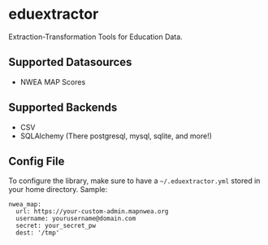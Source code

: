 # eduextractor
Extraction-Transformation Tools for Education Data. 

## Supported Datasources 
* NWEA MAP Scores

## Supported Backends
* CSV
* SQLAlchemy (There postgresql, mysql, sqlite, and more!)

## Config File
To configure the library, make sure to have a `~/.eduextractor.yml` stored in your home directory. Sample:

```
nwea_map:
  url: https://your-custom-admin.mapnwea.org
  username: yourusername@domain.com
  secret: your_secret_pw
  dest: '/tmp'
```
